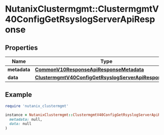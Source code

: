 # NutanixClustermgmt::ClustermgmtV40ConfigGetRsyslogServerApiResponse

## Properties

| Name | Type | Description | Notes |
| ---- | ---- | ----------- | ----- |
| **metadata** | [**CommonV10ResponseApiResponseMetadata**](CommonV10ResponseApiResponseMetadata.md) |  | [optional] |
| **data** | [**ClustermgmtV40ConfigGetRsyslogServerApiResponseData**](ClustermgmtV40ConfigGetRsyslogServerApiResponseData.md) |  | [optional] |

## Example

```ruby
require 'nutanix_clustermgmt'

instance = NutanixClustermgmt::ClustermgmtV40ConfigGetRsyslogServerApiResponse.new(
  metadata: null,
  data: null
)
```

